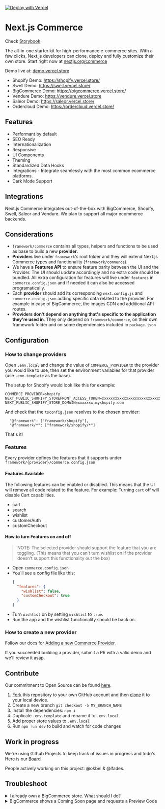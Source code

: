 [![Deploy with Vercel](https://vercel.com/button)](https://vercel.com/new/git/external?repository-url=https%3A%2F%2Fgithub.com%2Fvercel%2Fcommerce&project-name=commerce&repo-name=commerce&demo-title=Next.js%20Commerce&demo-description=An%20all-in-one%20starter%20kit%20for%20high-performance%20e-commerce%20sites.&demo-url=https%3A%2F%2Fdemo.vercel.store&demo-image=https%3A%2F%2Fbigcommerce-demo-asset-ksvtgfvnd.vercel.app%2Fbigcommerce.png&integration-ids=oac_MuWZiE4jtmQ2ejZQaQ7ncuDT)

# Next.js Commerce

Check [Storybook](https://develop--620e21141a4db5003a4a78ee.chromatic.com/)

The all-in-one starter kit for high-performance e-commerce sites. With a few clicks, Next.js developers can clone, deploy and fully customize their own store.
Start right now at [nextjs.org/commerce](https://nextjs.org/commerce)

Demo live at: [demo.vercel.store](https://demo.vercel.store/)

- Shopify Demo: https://shopify.vercel.store/
- Swell Demo: https://swell.vercel.store/
- BigCommerce Demo: https://bigcommerce.vercel.store/
- Vendure Demo: https://vendure.vercel.store
- Saleor Demo: https://saleor.vercel.store/
- Ordercloud Demo: https://ordercloud.vercel.store/

## Features

- Performant by default
- SEO Ready
- Internationalization
- Responsive
- UI Components
- Theming
- Standardized Data Hooks
- Integrations - Integrate seamlessly with the most common ecommerce platforms.
- Dark Mode Support

## Integrations

Next.js Commerce integrates out-of-the-box with BigCommerce, Shopify, Swell, Saleor and Vendure. We plan to support all major ecommerce backends.

## Considerations

- `framework/commerce` contains all types, helpers and functions to be used as base to build a new **provider**.
- **Providers** live under `framework`'s root folder and they will extend Next.js Commerce types and functionality (`framework/commerce`).
- We have a **Features API** to ensure feature parity between the UI and the Provider. The UI should update accordingly and no extra code should be bundled. All extra configuration for features will live under `features` in `commerce.config.json` and if needed it can also be accessed programatically.
- Each **provider** should add its corresponding `next.config.js` and `commerce.config.json` adding specific data related to the provider. For example in case of BigCommerce, the images CDN and additional API routes.
- **Providers don't depend on anything that's specific to the application they're used in**. They only depend on `framework/commerce`, on their own framework folder and on some dependencies included in `package.json`

## Configuration

### How to change providers

Open `.env.local` and change the value of `COMMERCE_PROVIDER` to the provider you would like to use, then set the environment variables for that provider (use `.env.template` as the base).

The setup for Shopify would look like this for example:

```
COMMERCE_PROVIDER=shopify
NEXT_PUBLIC_SHOPIFY_STOREFRONT_ACCESS_TOKEN=xxxxxxxxxxxxxxxxxxxxxxxxxxxx
NEXT_PUBLIC_SHOPIFY_STORE_DOMAIN=xxxxxxx.myshopify.com
```

And check that the `tsconfig.json` resolves to the chosen provider:

```
  "@framework": ["framework/shopify"],
  "@framework/*": ["framework/shopify/*"]
```

That's it!

### Features

Every provider defines the features that it supports under `framework/{provider}/commerce.config.json`

#### Features Available

The following features can be enabled or disabled. This means that the UI will remove all code related to the feature.
For example: Turning `cart` off will disable Cart capabilities.

- cart
- search
- wishlist
- customerAuth
- customCheckout

#### How to turn Features on and off

> NOTE: The selected provider should support the feature that you are toggling. (This means that you can't turn wishlist on if the provider doesn't support this functionality out the box)

- Open `commerce.config.json`
- You'll see a config file like this:
  ```json
  {
    "features": {
      "wishlist": false,
      "customCheckout": true
    }
  }
  ```
- Turn `wishlist` on by setting `wishlist` to `true`.
- Run the app and the wishlist functionality should be back on.

### How to create a new provider

Follow our docs for [Adding a new Commerce Provider](framework/commerce/new-provider.md).

If you succeeded building a provider, submit a PR with a valid demo and we'll review it asap.

## Contribute

Our commitment to Open Source can be found [here](https://vercel.com/oss).

1. [Fork](https://help.github.com/articles/fork-a-repo/) this repository to your own GitHub account and then [clone](https://help.github.com/articles/cloning-a-repository/) it to your local device.
2. Create a new branch `git checkout -b MY_BRANCH_NAME`
3. Install the dependencies: `npm i`
4. Duplicate `.env.template` and rename it to `.env.local`
5. Add proper store values to `.env.local`
6. Run `npm run dev` to build and watch for code changes

## Work in progress

We're using Github Projects to keep track of issues in progress and todo's. Here is our [Board](https://github.com/vercel/commerce/projects/1)

People actively working on this project: @okbel & @lfades.

## Troubleshoot

<details>
<summary>I already own a BigCommerce store. What should I do?</summary>
<br>
First thing you do is: <b>set your environment variables</b>
<br>
<br>
.env.local

```sh
BIGCOMMERCE_STOREFRONT_API_URL=<>
BIGCOMMERCE_STOREFRONT_API_TOKEN=<>
BIGCOMMERCE_STORE_API_URL=<>
BIGCOMMERCE_STORE_API_TOKEN=<>
BIGCOMMERCE_STORE_API_CLIENT_ID=<>
BIGCOMMERCE_CHANNEL_ID=<>
```

If your project was started with a "Deploy with Vercel" button, you can use Vercel's CLI to retrieve these credentials.

1. Install Vercel CLI: `npm i -g vercel`
2. Link local instance with Vercel and Github accounts (creates .vercel file): `vercel link`
3. Download your environment variables: `vercel env pull .env.local`

Next, you're free to customize the starter. More updates coming soon. Stay tuned.

</details>

<details>
<summary>BigCommerce shows a Coming Soon page and requests a Preview Code</summary>
<br>
After Email confirmation, Checkout should be manually enabled through BigCommerce platform. Look for "Review & test your store" section through BigCommerce's dashboard.
<br>
<br>
BigCommerce team has been notified and they plan to add more details about this subject.
</details>
